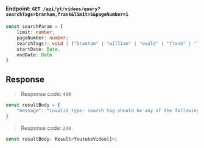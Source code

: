 #### Endpoint: `GET /api/yt/videos/query?searchTags=branham,frank&limit=5&pageNumber=1`
```ts
const searchParam = {
    limit: number;
    pageNumber: number;
    searchTags?: void | ("branham" | "william" | "ewald" | "frank" | "local" | "song" | "any" | "predication" | "retransmission" | "ibaruwa" | "lettre" | "circulaire")[] ;
    startDate: Date,
    endDate: Date
}
```

## Response
> Response code: `400`  
```ts
const resultBody = {
    "message": "invalid_type: search tag should be any of the following: branham, william, ewald, frank, local, song, any, predication, retransmission, ibaruwa, lettre, circulaire"
}
```

> Response code: `200`  
```ts
const resultBody: Result<YoutubeVideo[]>;
```
